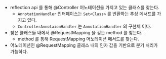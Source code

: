 - reflection api 를 통해 @Controller 어노테이션을 가지고 있는 클래스를 찾는다.
    - `AnnotationHandler` 인터페이스는 `Set<Class>` 를 반환하는 추상 메서드를 가지고 있다.
    - `ControllerAnnotaionHandler` 는 `AnnotationHandler` 의 구현체 이다.  
- 찾은 클래스들 내에서 @RequestMapping 을 갖는 method 를 찾는다.
    - method 를 통해 RequestMapping 어노테이션 메서드를 찾는다.  
- 어노테이션인 @RequestMapping 클래스 내의 인자 값을 기반으로 분기 처리가 가능하다.



 
